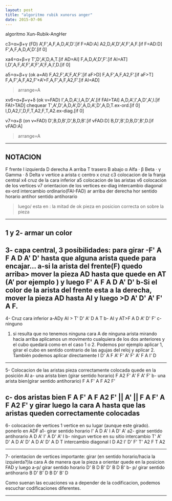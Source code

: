 ```yaml
---
layout: post
title: "algoritmo rubik xunorus anger"
date: 2015-07-06
---
```

algoritmo Xun-Rubik-AngHer

c3=α+β+γ (FD)
A’,F’,A,F,A,D,A’,D’.[if F=AD:A]
A2,D,A’,D’,A’,F’,A,F.[if F=AD:D]
F’,A,F,A,D,A’,D’.[if 0]

xa4=α+β+γ
T’,D’,A’,D,A,T.[if AD=AI]
F,A,D,A’,D’,F’.[if AI=AT]
I,D’,A,F,A’,F’,A’,F’,A’,F,A,I’,D.[if 0]

a5=α+β+γ (ok a=AI)
F,A2,F’,A’,F,A’,F’.[if aF>D]
F,A,F’,A,F,A2,F’.[if aF>T]
F,A,F’,A,F,A2,F’+A’+F,A,F’,A,F,A2,F’.[if AI=AD]
> arrange=A

xv6=α+β+γ+δ (ok v=FAD)
I',A,D,A',I,A,D',A'.[if FAI>TAI]
A,D,A',I',A,D',A',I.[if FAI>TAD] chequear
T',A',D',A,D,A',D',A,D,A',D',A,D,T.ex-ord.[if 0]
I,D,A2,I',D,F,T,A2,F,T,A2.ex-diag.[if 0]

v7=α+β (on v=FAD)
D',B,D,B',D',B,D,B'.[if vFAD:D]
B,D',B',D,B,D',B',D.[if vFAD:A]
> arrange=A

---------
NOTACION
---------
F frente
I izquierda
D derecha
A arriba
T trasero
B abajo
α Alfa ·
β Beta ·
γ Gamma ·
δ Delta
v vertice
a arista
c centro
x cruz
c3 colocacion de la franja central
x4 cruz de la cara inferior
a5 colocacion de las aristas
v6 colocacion de los vertices
v7 orientacion de los vertices
ex-diag intercambio diagonal
ex-ord intercambio ordinario(FAI-FAD)
ar arriba
der derecha
hor sentido horario
antihor sentido antihorario
> luego/ esta en
: la mitad de
ok pieza en posicion correcta
on sobre la pieza
-----
1 y 2- armar un color
-----------------------
3- capa central, 3 posibilidades:
para girar -F' A F A D A' D' hasta que alguna arista quede para encajar...
a-si la arista del frente(F) quedo arriba> mover la pieza AD hasta que quede en AT (A’ por ejemplo ) y luego F' A F A D A' D'
b-Si el color de la arista del frente esta a la derecha, mover la pieza AD hasta AI y luego >D A' D' A' F' A F.
-----------------------
4-  Cruz cara inferior
a-ADy AI > T' D' A' D A T
b- AI y AT>F A D A' D' F'
c- ninguno
1. si resulta que no tenemos ninguna cara A de ninguna arista mirando hacia arriba aplicamos un movimento cualquiera de los dos anteriores y el cubo quedará como en el caso 1 o 2. Podemos por ejemplo aplicar 1, girar el cubo en sentido contrario de las agujas del reloj y aplicar 2. También podemos aplicar directamente I D' A F A' F' A' F' A' F A I' D
-----------------------
5- Colocacion de las aristas
pieza correctamente colocada quede en la posición AI
a- una arista bien (girar sentido horario) F A2 F' A' F A' F'
b- una arista bien(girar sentido antihorario) F A F' A F A2 F'

c- dos aristas bien
F A F' A F A2 F' || A' || F A F' A F A2 F'
y girar luego la cara A hasta que las aristas queden correctamente colocadas
-----------------------
6- colocacion de vertices
1 vertice en su lugar (aunque este girado). ponerlo en ADF
a1- girar sentido horario I' A D A' I A D' A'
a2- girar sentido antihorario A D A' I' A D' A' I
b- ningun vertice en su sitio
intercambio   T' A' D' A D A' D' A D A' D' A D T
intercambio diagonal I D A2 I' D' F' T' A2 F T A2

-----------------------
7- orientacion de vertices
importante: girar (en sentido horario/hacia la izquierda?)la cara A de manera que la pieza a orientar quede en la posicion FAD y luego
a-p/ girar sentido horario D' B D B' D' B D B'
b- p/ girar sentido antihorario B D' B' D B D' B' D



Como suenan las ecuaciones va a depender de la codificacion, podemos escuchar codificaciones diferentes.

-----
